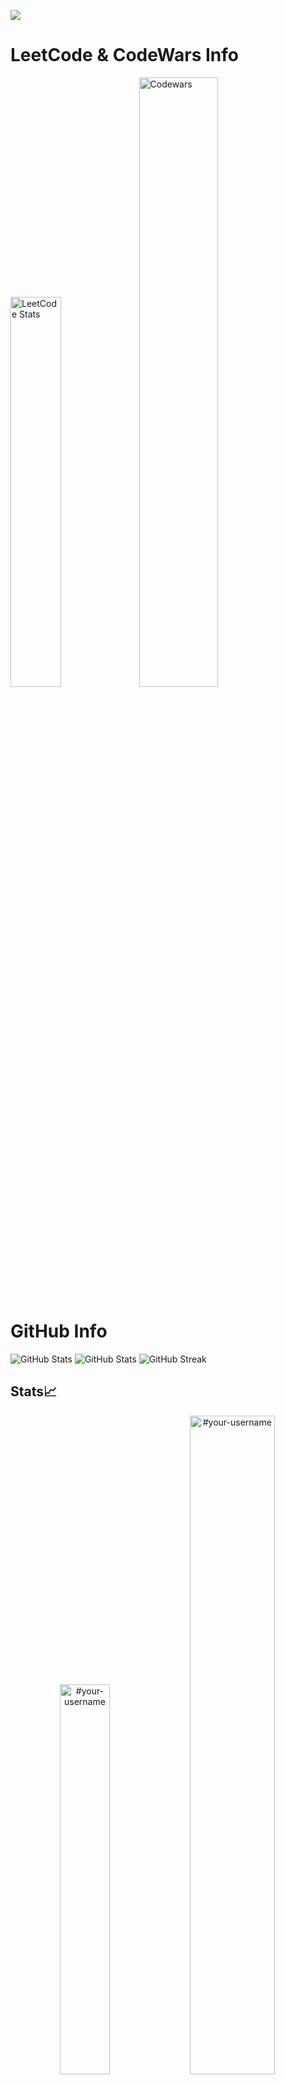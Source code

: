 
![](https://komarev.com/ghpvc/?username=AbdoEbrahim0&color=brightgreen)

# LeetCode & CodeWars Info 

<!--
![LeetCode Stats](https://leetcard.jacoblin.cool/abdoebrahim0?theme=dark&font=Martel%20Sans&ext=heatmap) 
![Codewars](https://github.r2v.ch/codewars?user=AbdoEbrahim0&top_languages=true&theme=gradient&animation=true)
-->
<img src="https://leetcard.jacoblin.cool/abdoebrahim0?theme=dark&font=Martel%20Sans&ext=heatmap" alt="LeetCode Stats" width="40%"/> <img src="https://github.r2v.ch/codewars?user=AbdoEbrahim0&top_languages=true&theme=gradient&animation=true" alt="Codewars" width="50%"/>

# GitHub Info 
![GitHub Stats](https://github-readme-stats.vercel.app/api?username=AbdoEbrahim0&theme=default&show_icons=true&hide_border=true&count_private=true)
![GitHub Stats](https://github-readme-stats.vercel.app/api/top-langs/?username=AbdoEbrahim0&theme=default&show_icons=true&hide_border=true&layout=compact)
![GitHub Streak](https://streak-stats.demolab.com/?user=AbdoEbrahim0&theme=dark)


## Stats📈
<p align="center">
<img width="40%" src="https://github-readme-stats.vercel.app/api/top-langs?username=AbdoEbrahim0&show_icons=true&theme=default&title_color=ff8000&text_color=ffffff&bg_color=6a6a6a&locale=en&layout=compact&hide_border=true" alt="#your-username" /> 
<img width="52%" src="https://github-readme-stats.vercel.app/api?username=AbdoEbrahim0&show_icons=true&theme=default&title_color=ff8000&text_color=ffffff&bg_color=6a6a6a&locale=en&hide_border=true" alt="#your-username" />
<img width="48%" src="https://github-readme-streak-stats.herokuapp.com/?user=AbdoEbrahim0&theme=highcontrast&hide_border=true" alt="#AbdoEbrahim0's Streak" />
</p>

<!--
<img src="https://streak-stats.demolab.com?user=AbdoEbrahim0&theme=default&hide_border=true" alt="AbdoEbrahim0's Streak in Github" />
--> 

 # Contribution Graph Activity
![GitHub Activity Graph](https://activity-graph.herokuapp.com/graph?username=AbdoEbrahim0&theme=dracula&hide_border=true)

<!--
**AbdoEbrahim0/AbdoEbrahim0** is a ✨ _special_ ✨ repository because its `README.md` (this file) appears on your GitHub profile.

Here are some ideas to get you started:

- 🔭 I’m currently working on ...
- 🌱 I’m currently learning ...
- 👯 I’m looking to collaborate on ...
- 🤔 I’m looking for help with ...
- 💬 Ask me about ...
- 📫 How to reach me: ...
- 😄 Pronouns: ...
- ⚡ Fun fact: ...
-->
